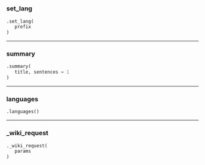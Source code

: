 #


### set_lang
```python
.set_lang(
   prefix
)
```


----


### summary
```python
.summary(
   title, sentences = 1
)
```


----


### languages
```python
.languages()
```


----


### _wiki_request
```python
._wiki_request(
   params
)
```

